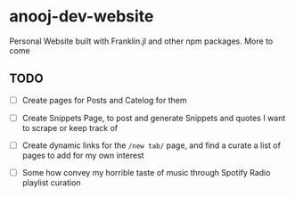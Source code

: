 # anooj-dev-website
Personal Website built with Franklin.jl and other npm packages. More to come

## TODO

 -[ ] Create pages for Posts and Catelog for them
 
 -[ ] Create Snippets Page, to post and generate Snippets and quotes I want to scrape or keep track of
 
 -[ ] Create dynamic links for the `/new tab/` page, and find a curate a list of pages to add for my own interest
 
 -[ ] Some how convey my horrible taste of music through Spotify Radio playlist curation

